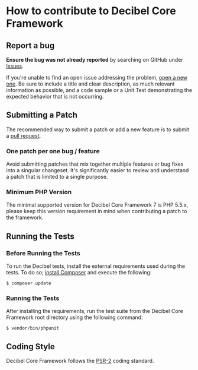 # How to contribute to Decibel Core Framework

## Report a bug

**Ensure the bug was not already reported** by searching on GitHub under 
[Issues](https://github.com/decibeltechnology/decibel-framework/issues).

If you're unable to find an open issue addressing the problem, 
[open a new one](https://github.com/decibeltechnology/decibel-framework/issues/new). 
Be sure to include a title and clear description, as much relevant information 
as possible, and a code sample or a Unit Test demonstrating the 
expected behavior that is not occurring.

## Submitting a Patch

The recommended way to submit a patch or add a new feature is to submit a [pull
request](https://help.github.com/articles/using-pull-requests/).

### One patch per one bug / feature

Avoid submitting patches that mix together multiple features or bug fixes into
a singular changeset. It's significantly easier to review and understand a patch
that is limited to a single purpose.

### Minimum PHP Version

The minimal supported version for Decibel Core Framework 7 is PHP 5.5.x, please keep
this version requirement in mind when contributing a patch to the framework.

## Running the Tests

### Before Running the Tests

To run the Decibel tests, install the external requirements used during the
tests. To do so; [install Composer](https://getcomposer.org/download/) and 
execute the following:

```shell
$ composer update
```
### Running the Tests
 
After installing the requirements, run the test suite from the Decibel Core Framework
root directory using the following command:

```shell
$ vendor/bin/phpunit
```

## Coding Style

Decibel Core Framework follows the 
[PSR-2](https://github.com/php-fig/fig-standards/blob/master/accepted/PSR-2-coding-style-guide.md) 
coding standard.

